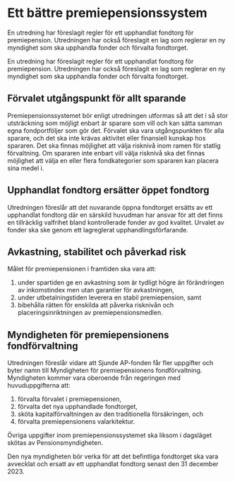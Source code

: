 # Ett bättre premiepensionssystem

En utredning har föreslagit regler för ett upphandlat fondtorg för premiepension. Utredningen har också föreslagit en lag som reglerar en ny myndighet som ska upphandla fonder och förvalta fondtorget.

En utredning har föreslagit regler för ett upphandlat fondtorg för premiepension. Utredningen har också föreslagit en lag som reglerar en ny myndighet som ska upphandla fonder och förvalta fondtorget.

## Förvalet utgångspunkt för allt sparande

Premiepensionssystemet bör enligt utredningen utformas så att det i så stor utsträckning som möjligt enbart är sparare som vill och kan sätta samman egna fondportföljer som gör det. Förvalet ska vara utgångspunkten för alla sparare, och det ska inte krävas aktivitet eller finansiell kunskap hos spararen. Det ska finnas möjlighet att välja risknivå inom ramen för statlig förvaltning. Om spararen inte enbart vill välja risknivå ska det finnas möjlighet att välja en eller flera fondkategorier som spararen kan placera sina medel i.

## Upphandlat fondtorg ersätter öppet fondtorg

Utredningen föreslår att det nuvarande öppna fondtorget ersätts av ett upphandlat fondtorg där en särskild huvudman har ansvar för att det finns en tillräcklig valfrihet bland kontrollerade fonder av god kvalitet. Urvalet av fonder ska ske genom ett lagreglerat upphandlingsförfarande.

## Avkastning, stabilitet och påverkad risk

Målet för premiepensionen i framtiden ska vara att:

1. under spartiden ge en avkastning som är tydligt högre än förändringen av inkomstindex men utan garantier för avkastningen,
2. under utbetalningstiden leverera en stabil premiepension, samt
3. bibehålla rätten för enskilda att påverka risknivån och placeringsinriktningen av premiepensionsmedlen.

## Myndigheten för premiepensionens fondförvaltning

Utredningen föreslår vidare att Sjunde AP-fonden får fler uppgifter och byter namn till Myndigheten för premiepensionens fondförvaltning. Myndigheten kommer vara oberoende från regeringen med huvuduppgifterna att:

1. förvalta förvalet i premiepensionen,
2. förvalta det nya upphandlade fondtorget,
3. sköta kapitalförvaltningen av den traditionella försäkringen, och
4. förvalta premiepensionens valarkitektur.

Övriga uppgifter inom premiepensionssystemet ska liksom i dagsläget skötas av Pensionsmyndigheten.

Den nya myndigheten bör verka för att det befintliga fondtorget ska vara avvecklat och ersatt av ett upphandlat fondtorg senast den 31 december 2023.

